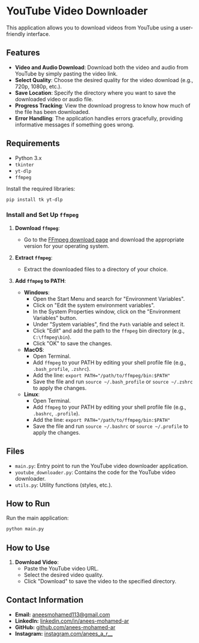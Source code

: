 # YouTube Video Downloader

This application allows you to download videos from YouTube using a user-friendly interface.

## Features

- **Video and Audio Download**: Download both the video and audio from YouTube by simply pasting the video link.
- **Select Quality**: Choose the desired quality for the video download (e.g., 720p, 1080p, etc.).
- **Save Location**: Specify the directory where you want to save the downloaded video or audio file.
- **Progress Tracking**: View the download progress to know how much of the file has been downloaded.
- **Error Handling**: The application handles errors gracefully, providing informative messages if something goes wrong.

## Requirements

- Python 3.x
- `tkinter`
- `yt-dlp`
- `ffmpeg`

Install the required libraries:

```bash
pip install tk yt-dlp
```

### Install and Set Up `ffmpeg`

1. **Download `ffmpeg`**:
   - Go to the [FFmpeg download page](https://ffmpeg.org/download.html) and download the appropriate version for your operating system.

2. **Extract `ffmpeg`**:
   - Extract the downloaded files to a directory of your choice.

3. **Add `ffmpeg` to PATH**:
   - **Windows**:
     - Open the Start Menu and search for "Environment Variables".
     - Click on "Edit the system environment variables".
     - In the System Properties window, click on the "Environment Variables" button.
     - Under "System variables", find the `Path` variable and select it.
     - Click "Edit" and add the path to the `ffmpeg` bin directory (e.g., `C:\ffmpeg\bin`).
     - Click "OK" to save the changes.
   - **MacOS**:
     - Open Terminal.
     - Add `ffmpeg` to your PATH by editing your shell profile file (e.g., `.bash_profile`, `.zshrc`).
     - Add the line: `export PATH="/path/to/ffmpeg/bin:$PATH"`
     - Save the file and run `source ~/.bash_profile` or `source ~/.zshrc` to apply the changes.
   - **Linux**:
     - Open Terminal.
     - Add `ffmpeg` to your PATH by editing your shell profile file (e.g., `.bashrc`, `.profile`).
     - Add the line: `export PATH="/path/to/ffmpeg/bin:$PATH"`
     - Save the file and run `source ~/.bashrc` or `source ~/.profile` to apply the changes.

## Files

- `main.py`: Entry point to run the YouTube video downloader application.
- `youtube_downloader.py`: Contains the code for the YouTube video downloader.
- `utils.py`: Utility functions (styles, etc.).

## How to Run

Run the main application:

```bash
python main.py
```

## How to Use

1. **Download Video**:
   - Paste the YouTube video URL.
   - Select the desired video quality.
   - Click "Download" to save the video to the specified directory.

## Contact Information

- **Email:** aneesmohamed113@gmail.com
- **LinkedIn:** [linkedin.com/in/anees-mohamed-ar](https://www.linkedin.com/in/anees-mohamed-ar)
- **GitHub:** [github.com/anees-mohamed-ar](https://github.com/anees-mohamed-ar)
- **Instagram:** [instagram.com/anees_a_r__](https://www.instagram.com/anees_a_r__)
